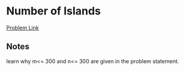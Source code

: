 # Number of Islands

[Problem Link](https://leetcode.com/problems/number-of-islands/)

## Notes
learn why m<= 300 and n<= 300 are given in the problem statement.  
